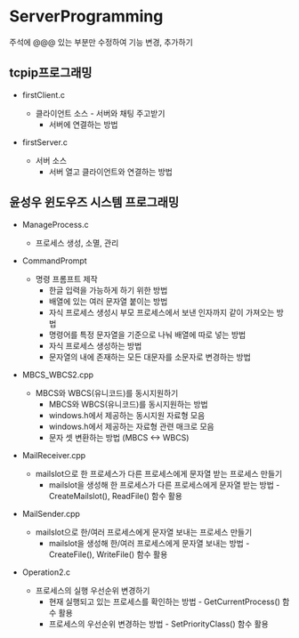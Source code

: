 ServerProgramming
==================

주석에 @@@ 있는 부분만 수정하여 기능 변경, 추가하기


tcpip프로그래밍
--------------------
+ firstClient.c
  + 클라이언트 소스 - 서버와 채팅 주고받기
    + 서버에 연결하는 방법

+ firstServer.c
  + 서버 소스
    + 서버 열고 클라이언트와 연결하는 방법  



윤성우 윈도우즈 시스템 프로그래밍
-------------------------------

+ ManageProcess.c
   + 프로세스 생성, 소멸, 관리

+ CommandPrompt
   + 명령 프롬프트 제작
      + 한글 입력을 가능하게 하기 위한 방법
      + 배열에 있는 여러 문자열 붙이는 방법
      + 자식 프로세스 생성시 부모 프로세스에서 보낸 인자까지 같이 가져오는 방법
      + 명령어를 특정 문자열을 기준으로 나눠 배열에 따로 넣는 방법
      + 자식 프로세스 생성하는 방법
      + 문자열의 내에 존재하는 모든 대문자를 소문자로 변경하는 방법

+ MBCS_WBCS2.cpp
   + MBCS와 WBCS(유니코드)를 동시지원하기
      + MBCS와 WBCS(유니코드)를 동시지원하는 방법
      + windows.h에서 제공하는 동시지원 자료형 모음
      + windows.h에서 제공하는 자료형 관련 매크로 모음
      + 문자 셋 변환하는 방법 (MBCS <-> WBCS)

+ MailReceiver.cpp
   + mailslot으로 한 프로세스가 다른 프로세스에게 문자열 받는 프로세스 만들기
     + mailslot을 생성해 한 프로세스가 다른 프로세스에게 문자열 받는 방법 - CreateMailslot(), ReadFile() 함수 활용

+ MailSender.cpp
   + mailslot으로 한/여러 프로세스에게 문자열 보내는 프로세스 만들기 
      + mailslot을 생성해 한/여러 프로세스에게 문자열 보내는 방법 - CreateFile(), WriteFile() 함수 활용

+ Operation2.c
   + 프로세스의 실행 우선순위 변경하기
      + 현재 실행되고 있는 프로세스를 확인하는 방법 - GetCurrentProcess() 함수 활용
      + 프로세스의 우선순위 변경하는 방법 - SetPriorityClass() 함수 활용
